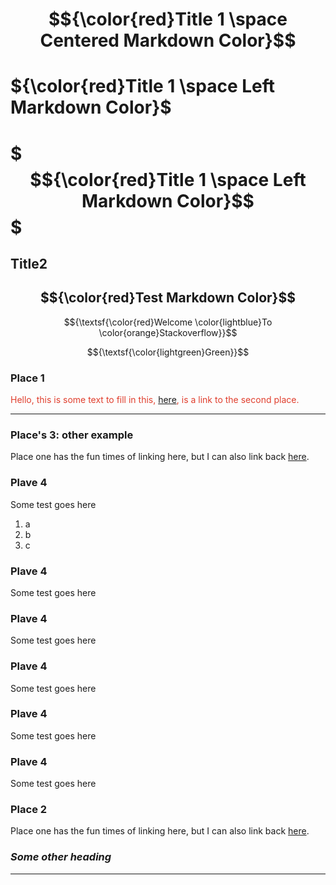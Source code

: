 # $${\color{red}Title 1 \space Centered Markdown Color}$$
# ${\color{red}Title 1 \space Left Markdown Color}$
# $$${\color{red}Title 1 \space Left Markdown Color}$$$

## Title2

## $${\color{red}Test Markdown Color}$$

$${\textsf{\color{red}Welcome \color{lightblue}To \color{orange}Stackoverflow}}$$

$${\textsf{\color{lightgreen}Green}}$$

### Place 1

<span style="color: #e03e2d;">Hello, this is some text to fill in this, [here](#section_id), is a link to the second place.</span>

* * *

### Place's 3: other example

Place one has the fun times of linking here, but I can also link back [here](#places-3-other-example).

### Plave 4

Some test goes here

1.  a
2.  b
3.  c

### Plave 4

Some test goes here

### Plave 4

Some test goes here

### Plave 4

Some test goes here

### Plave 4

Some test goes here

### Plave 4

Some test goes here

<a id="section_id"></a>
### Place 2

Place one has the fun times of linking here, but I can also link back [here](#place-1).

### ***Some other heading***

* * *

&nbsp;
